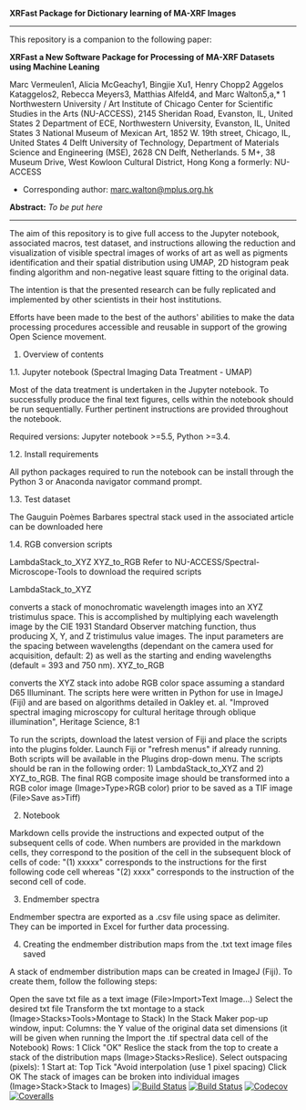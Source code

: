 **XRFast Package for Dictionary learning of MA-XRF Images** <br>

***

This repository is a companion to the following paper:

**XRFast a New Software Package for Processing of MA-XRF Datasets using Machine Leaning** 

Marc Vermeulen1, Alicia McGeachy1, Bingjie Xu1, Henry Chopp2 Aggelos Kataggelos2, Rebecca Meyers3, Matthias Alfeld4, and Marc Walton5,a,*
1 Northwestern University / Art Institute of Chicago Center for Scientific Studies in the Arts (NU-ACCESS), 2145 Sheridan Road, Evanston, IL, United States
2 Department of ECE, Northwestern University, Evanston, IL, United States
3 National Museum of Mexican Art, 1852 W. 19th street, Chicago, IL, United States
4 Delft University of Technology, Department of Materials Science and Engineering (MSE), 2628 CN Delft, Netherlands.
5 M+, 38 Museum Drive, West Kowloon Cultural District, Hong Kong
a formerly: NU-ACCESS
* Corresponding author: marc.walton@mplus.org.hk

**Abstract:** *To be put here*

***

The aim of this repository is to give full access to the Jupyter notebook, associated macros, test dataset, and instructions allowing the reduction and visualization of visible spectral images of works of art as well as pigments identification and their spatial distribution using UMAP, 2D histogram peak finding algorithm and non-negative least square fitting to the original data. 

The intention is that the presented research can be fully replicated and implemented by other scientists in their host institutions. 

Efforts have been made to the best of the authors' abilities to make the data processing procedures accessible and reusable in support of the growing Open Science movement. 

1. Overview of contents

1.1. Jupyter notebook (Spectral Imaging Data Treatment - UMAP)

Most of the data treatment is undertaken in the Jupyter notebook. To successfully produce the final text figures, cells within the notebook should be run sequentially. Further pertinent instructions are provided throughout the notebook.

Required versions: Jupyter notebook >=5.5, Python >=3.4.

1.2. Install requirements

All python packages required to run the notebook can be install through the Python 3 or Anaconda navigator command prompt.

1.3. Test dataset

The Gauguin Poèmes Barbares spectral stack used in the associated article can be downloaded here 

1.4. RGB conversion scripts

LambdaStack_to_XYZ 
XYZ_to_RGB 
Refer to NU-ACCESS/Spectral-Microscope-Tools to download the required scripts

LambdaStack_to_XYZ 

converts a stack of monochromatic wavelength images into an XYZ tristimulus space. This is accomplished by multiplying each wavelength image by the CIE 1931 Standard Observer matching function, thus producing X, Y, and Z tristimulus value images. The input parameters are the spacing between wavelengths (dependant on the camera used for acquisition, default: 2) as well as the starting and ending wavelengths (default = 393 and 750 nm).
XYZ_to_RGB 

converts the XYZ stack into adobe RGB color space assuming a standard D65 Illuminant.
The scripts here were written in Python for use in ImageJ (Fiji) and are based on algorithms detailed in Oakley et. al. "Improved spectral imaging microscopy for cultural heritage through oblique illumination", Heritage Science, 8:1 

To run the scripts, download the latest version of Fiji and place the scripts into the plugins folder. Launch Fiji or "refresh menus" if already running. 
Both scripts will be available in the Plugins drop-down menu. 
The scripts should be ran in the following order: 1) LambdaStack_to_XYZ and 2) XYZ_to_RGB. 
The final RGB composite image should be transformed into a RGB color image (Image>Type>RGB color) prior to be saved as a TIF image (File>Save as>Tiff)

2. Notebook

Markdown cells provide the instructions and expected output of the subsequent cells of code. When numbers are provided in the markdown cells, they correspond to the position of the cell in the subsequent block of cells of code: "(1) xxxxx" corresponds to the instructions for the first following code cell whereas "(2) xxxx" corresponds to the instruction of the second cell of code.

3. Endmember spectra

Endmember spectra are exported as a .csv file using space as delimiter. They can be imported in Excel for further data processing.

4. Creating the endmember distribution maps from the .txt text image files saved

A stack of endmember distribution maps can be created in ImageJ (Fiji). To create them, follow the following steps:

Open the save txt file as a text image (File>Import>Text Image...)
Select the desired txt file
Transform the txt montage to a stack (Image>Stacks>Tools>Montage to Stack)
In the Stack Maker pop-up window, input: 
Columns: the Y value of the original data set dimensions (it will be given when running the Import the .tif spectral data cell of the Notebook) 
Rows: 1 
Click "OK" 
Reslice the stack from the top to create a stack of the distribution maps (Image>Stacks>Reslice).
Select outspacing (pixels): 1 
Start at: Top 
Tick "Avoid interpolation (use 1 pixel spacing)
Click OK 
The stack of images can be broken into individual images (Image>Stack>Stack to Images)
[![Build Status](https://travis-ci.com/NU-ACCESS/XRFast2.jl.svg?branch=master)](https://travis-ci.com/NU-ACCESS/XRFast2.jl)
[![Build Status](https://ci.appveyor.com/api/projects/status/github/NU-ACCESS/XRFast2.jl?svg=true)](https://ci.appveyor.com/project/NU-ACCESS/XRFast2-jl)
[![Codecov](https://codecov.io/gh/NU-ACCESS/XRFast2.jl/branch/master/graph/badge.svg)](https://codecov.io/gh/NU-ACCESS/XRFast2.jl)
[![Coveralls](https://coveralls.io/repos/github/NU-ACCESS/XRFast2.jl/badge.svg?branch=master)](https://coveralls.io/github/NU-ACCESS/XRFast2.jl?branch=master)
